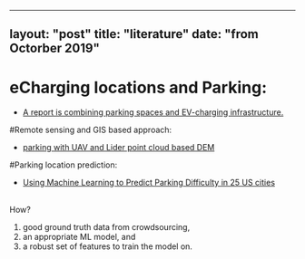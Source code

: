 
---
layout: "post"
title: "literature"
date: "from Octorber 2019"
--

# eCharging locations and Parking:

- [A report is combining parking spaces and EV-charging infrastructure.](http://archiv.ivt.ethz.ch/docs/students/sa428.pdf)


#Remote sensing and GIS based approach:
- [parking with UAV and Lider point cloud based DEM](https://eijournal.com/print/articles/do-we-have-enough-parking-a-remote-sensing-approach-to-parking-inventory)


#Parking location prediction:
- [Using Machine Learning to Predict Parking Difficulty in 25 US cities](https://ai.googleblog.com/2017/02/using-machine-learning-to-predict.html)

<br> How? </br>
1. good ground truth data from crowdsourcing,
2. an appropriate ML model, and
3. a robust set of features to train the model on.
